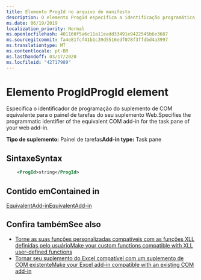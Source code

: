 ```yaml
---
title: Elemento ProgId no arquivo de manifesto
description: O elemento ProgId especifica a identificação programática do suplemento COM equivalente para o painel de tarefas do seu suplemento Web.
ms.date: 06/19/2019
localization_priority: Normal
ms.openlocfilehash: 401160f5a6c11a11eadd33491e9422545b6e3687
ms.sourcegitcommit: fa4e81fcf41b1c39d5516edf078f3ffdbd4a3997
ms.translationtype: MT
ms.contentlocale: pt-BR
ms.lasthandoff: 03/17/2020
ms.locfileid: "42717989"
---
```

# <a name="progid-element"></a><span data-ttu-id="4eca9-103">Elemento ProgId</span><span class="sxs-lookup"><span data-stu-id="4eca9-103">ProgId element</span></span>

<span data-ttu-id="4eca9-104">Especifica o identificador de programação do suplemento de COM equivalente para o painel de tarefas do seu suplemento Web.</span><span class="sxs-lookup"><span data-stu-id="4eca9-104">Specifies the programmatic identifier of the equivalent COM add-in for the task pane of your web add-in.</span></span>

<span data-ttu-id="4eca9-105">**Tipo de suplemento:** Painel de tarefas</span><span class="sxs-lookup"><span data-stu-id="4eca9-105">**Add-in type:** Task pane</span></span>

## <a name="syntax"></a><span data-ttu-id="4eca9-106">Sintaxe</span><span class="sxs-lookup"><span data-stu-id="4eca9-106">Syntax</span></span>

```XML
    <ProgId>string</ProgId>  
```

## <a name="contained-in"></a><span data-ttu-id="4eca9-107">Contido em</span><span class="sxs-lookup"><span data-stu-id="4eca9-107">Contained in</span></span>

[<span data-ttu-id="4eca9-108">EquivalentAdd-in</span><span class="sxs-lookup"><span data-stu-id="4eca9-108">EquivalentAdd-in</span></span>](equivalentaddin.md)

## <a name="see-also"></a><span data-ttu-id="4eca9-109">Confira também</span><span class="sxs-lookup"><span data-stu-id="4eca9-109">See also</span></span>

- [<span data-ttu-id="4eca9-110">Torne as suas funções personalizadas compatíveis com as funções XLL definidas pelo usuário</span><span class="sxs-lookup"><span data-stu-id="4eca9-110">Make your custom functions compatible with XLL user-defined functions</span></span>](../../excel/make-custom-functions-compatible-with-xll-udf.md)
- [<span data-ttu-id="4eca9-111">Tornar seu suplemento do Excel compatível com um suplemento de COM existente</span><span class="sxs-lookup"><span data-stu-id="4eca9-111">Make your Excel add-in compatible with an existing COM add-in</span></span>](../../develop/make-office-add-in-compatible-with-existing-com-add-in.md)